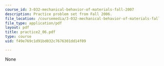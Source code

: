 ```yaml
---
course_id: 3-032-mechanical-behavior-of-materials-fall-2007
description: Practice problem set from Fall 2006.
file_location: /coursemedia/3-032-mechanical-behavior-of-materials-fall-2007/f49e769c1d91bd032c7676301dd14f09_practice2_06.pdf
file_type: application/pdf
layout: pdf
title: practice2_06.pdf
type: course
uid: f49e769c1d91bd032c7676301dd14f09

---
```

None